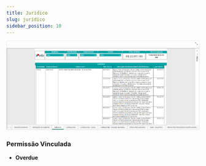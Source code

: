 ```yaml
---
title: Jurídico
slug: juridico
sidebar_position: 10
---
```


![Alt text](image-2.png)





### Permissão Vinculada

- **Overdue**
